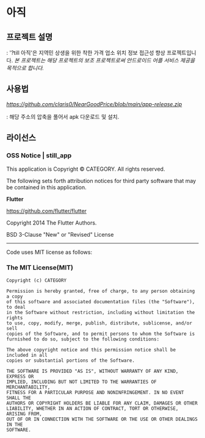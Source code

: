  # 아직 #
## 프로젝트 설명 ## 
: '?till 아직'은 지역민 상생을 위한 착한 가격 업소 위치 정보 접근성 향상 프로젝트입니다.
*본 프로젝트는 해당 프로젝트의 보조 프로젝트로써 안드로이드 어플 서비스 제공을 목적으로 합니다.*

## 사용법 ##
*https://github.com/claris0/NearGoodPrice/blob/main/app-release.zip*

 : 해당 주소의 압축을 풀어서 apk 다운로드 및 설치.


 ## 라이선스 ## 
 
### OSS Notice | still\_app ###

This application is Copyright © CATEGORY. All rights reserved.

The following sets forth attribution notices for third party software that may be contained in this application.

 **Flutter**

https://github.com/flutter/flutter

Copyright 2014 The Flutter Authors.

BSD 3-Clause "New" or "Revised" License

-----------------------------------------------------------------
Code uses MIT license as follows:

### The MIT License(MIT) ###

``````````
Copyright (c) CATEGORY

Permission is hereby granted, free of charge, to any person obtaining a copy
of this software and associated documentation files (the "Software"), to deal
in the Software without restriction, including without limitation the rights
to use, copy, modify, merge, publish, distribute, sublicense, and/or sell
copies of the Software, and to permit persons to whom the Software is
furnished to do so, subject to the following conditions:
     
The above copyright notice and this permission notice shall be included in all
copies or substantial portions of the Software.
     
THE SOFTWARE IS PROVIDED "AS IS", WITHOUT WARRANTY OF ANY KIND, EXPRESS OR
IMPLIED, INCLUDING BUT NOT LIMITED TO THE WARRANTIES OF MERCHANTABILITY,
FITNESS FOR A PARTICULAR PURPOSE AND NONINFRINGEMENT. IN NO EVENT SHALL THE
AUTHORS OR COPYRIGHT HOLDERS BE LIABLE FOR ANY CLAIM, DAMAGES OR OTHER
LIABILITY, WHETHER IN AN ACTION OF CONTRACT, TORT OR OTHERWISE, ARISING FROM,
OUT OF OR IN CONNECTION WITH THE SOFTWARE OR THE USE OR OTHER DEALINGS IN THE
SOFTWARE.
